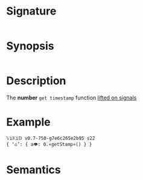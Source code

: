 # Signature
```vikid-signature
```

# Synopsis
```vikid-synopsis
```

# Description
The __number__ `get timestamp` function [lifted on signals](/refman/concepts/pure_functions)

# Example
```vikid-script
𝕍i𝕂i𝔻 v0.7-750-g7e6c265e2b95 s22
{ ‘⌂’: { a👁: 0.«getStamp»() } }
```



# Semantics